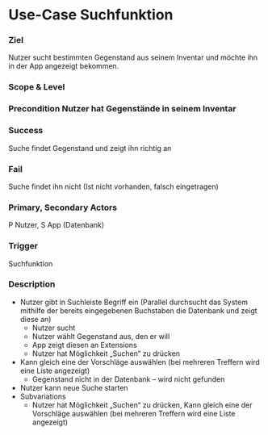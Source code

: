 # Use-Case Suchfunktion

### Ziel
Nutzer sucht bestimmten Gegenstand aus seinem Inventar und möchte ihn in der App angezeigt bekommen.
### Scope & Level

### Precondition Nutzer hat Gegenstände in seinem Inventar
### Success
Suche findet Gegenstand und zeigt ihn richtig an
### Fail
Suche findet ihn nicht (Ist nicht vorhanden, falsch eingetragen)
### Primary, Secondary Actors
P Nutzer, S App (Datenbank)
### Trigger
Suchfunktion
### Description
* Nutzer gibt in Suchleiste Begriff ein
(Parallel durchsucht das System mithilfe der bereits eingegebenen Buchstaben die Datenbank und zeigt diese an)
  *	Nutzer sucht
  *	Nutzer wählt Gegenstand aus, den er will
  *	App zeigt diesen an
Extensions
  *	 Nutzer hat Möglichkeit „Suchen“ zu drücken
* Kann gleich eine der Vorschläge auswählen (bei mehreren Treffern wird eine Liste angezeigt)
  *	 Gegenstand nicht in der Datenbank – wird nicht gefunden
* Nutzer kann neue Suche starten
* Subvariations
  *	Nutzer hat Möglichkeit „Suchen“ zu drücken,
Kann gleich eine der Vorschläge auswählen (bei mehreren Treffern wird eine Liste angezeigt)
